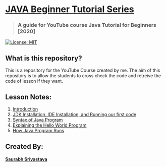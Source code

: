 # [JAVA Beginner Tutorial Series](https://github.com/vasudeveloper001/java_tutorial)
> ### A guide for YouTube course Java Tutorial for Beginners [2020]

[![License: MIT](https://img.shields.io/badge/License-MIT-yellow.svg)](https://opensource.org/licenses/MIT)

## What is this repository?
This is a repository for the YouTube Course created by me. The aim of this repository is to allow the students to cross check the code and retreive the code of lesson if they want.

## Lesson Notes:

1. [Introduction](./java_notes/1.introduction.md)
2. [JDK Installation, IDE Installation, and Running our first code](./java_notes/2.java_installation.md)
3. [Syntax of Java Program](./java_notes/3.syntax_of_java_program.md)
4. [Explaining the Hello World Program](./java_notes/4.explaining_hello_world_and_comments.md)
5. [How Java Program Runs](./java_notes/5.how_java_program_runs.md)

## Created By:
#### [Saurabh Srivastava](https://github.com/vasudeveloper001)
